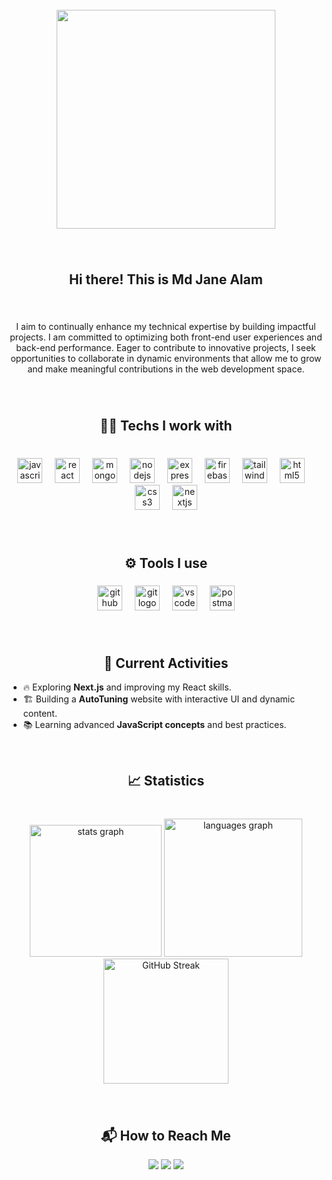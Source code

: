 <br clear="both">

<div align="center">
  <img height="350" src="https://i.ibb.co.com/9kGs0kR5/github-cover-Nero-AI-Image-Compressor-High.jpg"  />
</div>

###

<br clear="both">

<h2 align="center">Hi there! </> This is Md Jane Alam</h2>

###

<br clear="both">

<p align="center">I aim to continually enhance my technical expertise by building impactful projects. I am committed to optimizing both front-end user experiences and back-end performance. Eager to contribute to innovative projects, I seek opportunities to collaborate in dynamic environments that allow me to grow and make meaningful contributions in the web development space.</p>

###

<br clear="both">

<h2 align="center">🧑‍💻 Techs I work with</h2>

###

<br clear="both">

<div align="center">
  <img src="https://cdn.jsdelivr.net/gh/devicons/devicon/icons/javascript/javascript-original.svg" height="40" alt="javascript logo"  />
  <img width="12" />
  <img src="https://cdn.jsdelivr.net/gh/devicons/devicon/icons/react/react-original.svg" height="40" alt="react logo"  />
  <img width="12" />
  <img src="https://cdn.simpleicons.org/mongodb/47A248" height="40" alt="mongodb logo"  />
  <img width="12" />
  <img src="https://cdn.simpleicons.org/nodedotjs/339933" height="40" alt="nodejs logo"  />
  <img width="12" />
  <img src="https://skillicons.dev/icons?i=express" height="40" alt="express logo"  />
  <img width="12" />
  <img src="https://cdn.jsdelivr.net/gh/devicons/devicon/icons/firebase/firebase-plain.svg" height="40" alt="firebase logo"  />
  <img width="12" />
  <img src="https://cdn.simpleicons.org/tailwindcss/06B6D4" height="40" alt="tailwindcss logo"  />
  <img width="12" />
  <img src="https://cdn.simpleicons.org/html5/E34F26" height="40" alt="html5 logo"  />
  <img width="12" />
  <img src="https://cdn.simpleicons.org/css3/1572B6" height="40" alt="css3 logo"  />
  <img width="12" />
  <img src="https://cdn.jsdelivr.net/gh/devicons/devicon/icons/nextjs/nextjs-original.svg" height="40" alt="nextjs logo"  />
</div>

###

<br clear="both">

<h2 align="center">⚙️ Tools I use</h2>

###

<div align="center">
  <img src="https://skillicons.dev/icons?i=github" height="40" alt="github logo"  />
  <img width="12" />
  <img src="https://cdn.jsdelivr.net/gh/devicons/devicon/icons/git/git-original.svg" height="40" alt="git logo"  />
  <img width="12" />
  <img src="https://cdn.jsdelivr.net/gh/devicons/devicon/icons/vscode/vscode-original.svg" height="40" alt="vscode logo"  />
  <img width="12" />
  <img src="https://cdn.simpleicons.org/postman/FF6C37" height="40" alt="postman logo"  />
</div>

###

<br clear="both">

<h2 align="center">🚀 Current Activities</h2>

- 🔥 Exploring **Next.js** and improving my React skills.  
- 🏗️ Building a **AutoTuning** website with interactive UI and dynamic content.  
- 📚 Learning advanced **JavaScript concepts** and best practices.  

<br clear="both">

<h2 align="center">📈 Statistics</h2>

###

<br clear="both">

<div align="center">
  <img src="https://github-readme-stats.vercel.app/api?username=96mdjanealam&hide_title=false&hide_rank=false&show_icons=true&include_all_commits=true&count_private=true&disable_animations=false&theme=dracula&locale=en&hide_border=false&order=1" height="211" alt="stats graph"  />
  <img src="https://github-readme-stats.vercel.app/api/top-langs?username=96mdjanealam&locale=en&hide_title=false&layout=compact&card_width=320&langs_count=5&theme=darcula&hide_border=false&order=2" height="221" alt="languages graph"  />
 
</div>
<div align="center">
 <a href="https://git.io/streak-stats">
  <img height="200" src="https://nirzak-streak-stats.vercel.app?user=96mdjanealam&theme=dark" alt="GitHub Streak" />
</a>
</div>

###

<br clear="both">

<h2 align="center">📬 How to Reach Me </h2>

<p align="center">
  <a href="https://github.com/96mdjanealam"><img src="https://img.shields.io/badge/GitHub-181717?style=for-the-badge&logo=github&logoColor=white"></a>
  <a href="mailto:96mdjanealam@gmail.com"><img src="https://img.shields.io/badge/Email-D14836?style=for-the-badge&logo=gmail&logoColor=white"></a>
  <a href="https://www.linkedin.com/in/96mdjanealam/"><img src="https://img.shields.io/badge/LinkedIn-0077B5?style=for-the-badge&logo=linkedin&logoColor=white"></a>
</p>
